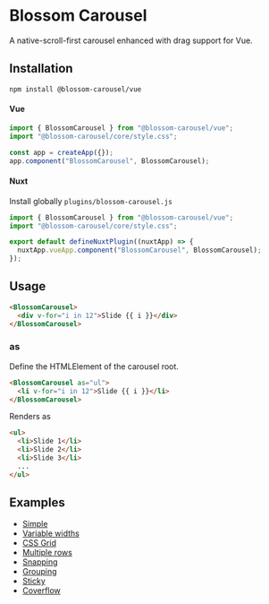 # Blossom Carousel

A native-scroll-first carousel enhanced with drag support for Vue.

## Installation

`npm install @blossom-carousel/vue`

#### Vue

```javascript
import { BlossomCarousel } from "@blossom-carousel/vue";
import "@blossom-carousel/core/style.css";

const app = createApp({});
app.component("BlossomCarousel", BlossomCarousel);
```

#### Nuxt

Install globally `plugins/blossom-carousel.js`

```javascript
import { BlossomCarousel } from "@blossom-carousel/vue";
import "@blossom-carousel/core/style.css";

export default defineNuxtPlugin((nuxtApp) => {
  nuxtApp.vueApp.component("BlossomCarousel", BlossomCarousel);
});
```

## Usage

```html
<BlossomCarousel>
  <div v-for="i in 12">Slide {{ i }}</div>
</BlossomCarousel>
```

### as

Define the HTMLElement of the carousel root.

```html
<BlossomCarousel as="ul">
  <li v-for="i in 12">Slide {{ i }}</li>
</BlossomCarousel>
```

Renders as

```html
<ul>
  <li>Slide 1</li>
  <li>Slide 2</li>
  <li>Slide 3</li>
  ...
</ul>
```

## Examples

- [Simple](https://www.blossom-carousel.com/docs/examples#simple)
- [Variable widths](https://www.blossom-carousel.com/docs/examples#variable-widths)
- [CSS Grid](https://www.blossom-carousel.com/docs/examples#css-grid)
- [Multiple rows](https://www.blossom-carousel.com/docs/examples#multiple-rows)
- [Snapping](https://www.blossom-carousel.com/docs/examples#snapping)
- [Grouping](https://www.blossom-carousel.com/docs/examples#grouping)
- [Sticky](https://www.blossom-carousel.com/docs/examples#sticky)
- [Coverflow](https://www.blossom-carousel.com/docs/examples#cover-flow)
